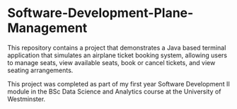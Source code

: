 # Software-Development-Plane-Management

This repository contains a project that demonstrates a Java based terminal application that simulates an airplane ticket booking system, allowing users to manage seats, view available seats, book or cancel tickets, and view seating arrangements.

This project was completed as part of my first year Software Development II module in the BSc Data Science and Analytics course at the University of Westminster.
